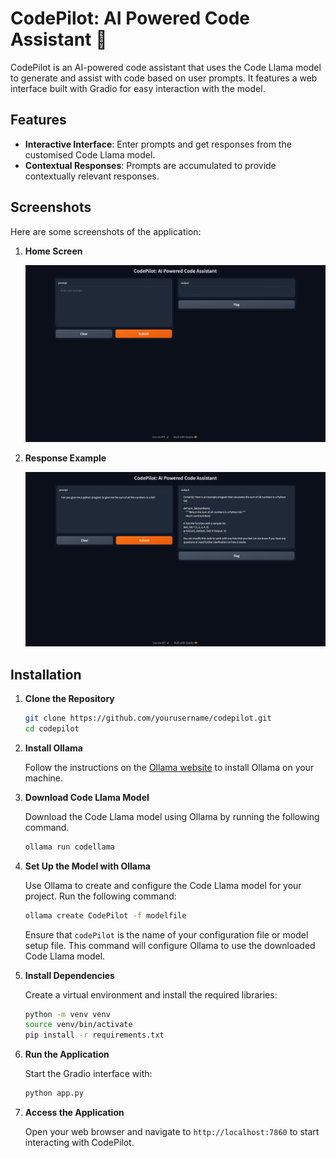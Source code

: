 # CodePilot: AI Powered Code Assistant 🤖

CodePilot is an AI-powered code assistant that uses the Code Llama model to generate and assist with code based on user prompts. It features a web interface built with Gradio for easy interaction with the model.

## Features
- **Interactive Interface**: Enter prompts and get responses from the customised Code Llama model.
- **Contextual Responses**: Prompts are accumulated to provide contextually relevant responses.

## Screenshots

Here are some screenshots of the application:

1. **Home Screen**

   ![Home Screen](screenshots/home_screen.jpeg) <!-- Replace with actual screenshot -->

2. **Response Example**

   ![Response Example](screenshots/response_example.jpeg) <!-- Replace with actual screenshot -->


## Installation

1. **Clone the Repository**

   ```bash
   git clone https://github.com/yourusername/codepilot.git
   cd codepilot
   ```

2. **Install Ollama**

   Follow the instructions on the [Ollama website](https://ollama.com) to install Ollama on your machine.

3. **Download Code Llama Model**

   Download the Code Llama model using Ollama by running the following command.
   ```bash
   ollama run codellama
   ```

5. **Set Up the Model with Ollama**

   Use Ollama to create and configure the Code Llama model for your project. Run the following command:

   ```bash
   ollama create CodePilot -f modelfile
   ```

   Ensure that `codePilot` is the name of your configuration file or model setup file. This command will configure Ollama to use the downloaded Code Llama model.


6. **Install Dependencies**

   Create a virtual environment and install the required libraries:

   ```bash
   python -m venv venv
   source venv/bin/activate 
   pip install -r requirements.txt
   ```

7. **Run the Application**

   Start the Gradio interface with:

   ```bash
   python app.py
   ```

8. **Access the Application**
   
   Open your web browser and navigate to `http://localhost:7860` to start interacting with CodePilot.
